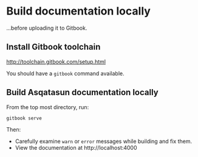 # Build documentation locally

...before uploading it to Gitbook.
 
## Install Gitbook toolchain

http://toolchain.gitbook.com/setup.html

You should have a `gitbook` command available.

## Build Asqatasun documentation locally

From the top most directory, run:

```sh
gitbook serve
```

Then: 

* Carefully examine `warn` or `error` messages while building and fix them.
* View the documentation at http://localhost:4000